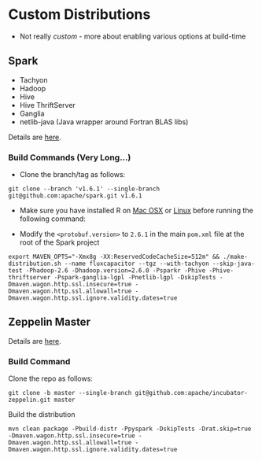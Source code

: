 # Custom Distributions
* Not really *custom* - more about enabling various options at build-time

## Spark
* Tachyon
* Hadoop 
* Hive
* Hive ThriftServer
* Ganglia
* netlib-java (Java wrapper around Fortran BLAS libs)

Details are [here](http://spark.apache.org/docs/latest/building-spark.html).

### Build Commands (Very Long...)
* Clone the branch/tag as follows:
```
git clone --branch 'v1.6.1' --single-branch git@github.com:apache/spark.git v1.6.1
```
* Make sure you have installed R on [Mac OSX](https://cran.r-project.org/bin/macosx/) or [Linux](https://www.digitalocean.com/community/tutorials/how-to-set-up-r-on-ubuntu-14-04) before running the following command:

* Modify the `<protobuf.version>` to `2.6.1` in the main `pom.xml` file at the root of the Spark project
```
export MAVEN_OPTS="-Xmx8g -XX:ReservedCodeCacheSize=512m" && ./make-distribution.sh --name fluxcapacitor --tgz --with-tachyon --skip-java-test -Phadoop-2.6 -Dhadoop.version=2.6.0 -Psparkr -Phive -Phive-thriftserver -Pspark-ganglia-lgpl -Pnetlib-lgpl -DskipTests -Dmaven.wagon.http.ssl.insecure=true -Dmaven.wagon.http.ssl.allowall=true -Dmaven.wagon.http.ssl.ignore.validity.dates=true
```

## Zeppelin Master

Details are [here](https://github.com/apache/incubator-zeppelin).

### Build Command
Clone the repo as follows:

```
git clone -b master --single-branch git@github.com:apache/incubator-zeppelin.git master
```

Build the distribution
```
mvn clean package -Pbuild-distr -Ppyspark -DskipTests -Drat.skip=true -Dmaven.wagon.http.ssl.insecure=true -Dmaven.wagon.http.ssl.allowall=true -Dmaven.wagon.http.ssl.ignore.validity.dates=true
```